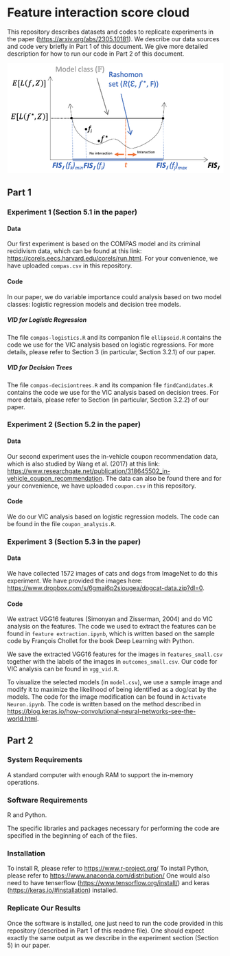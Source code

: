 # Feature interaction score cloud

This repository describes datasets and codes to replicate experiments in the paper (https://arxiv.org/abs/2305.10181). We describe our data sources and code very briefly in Part 1 of this document. We give more detailed description for how to run our code in Part 2 of this document.

![FIS in the Rasomon set](./data/FIn_Rset.png)

## Part 1

### Experiment 1 (Section 5.1 in the paper)

#### Data
Our first experiment is based on the COMPAS model and its criminal recidivism data, which can be found at this link: https://corels.eecs.harvard.edu/corels/run.html. For your convenience, we have uploaded `compas.csv` in this repository.

#### Code
In our paper, we do variable importance could analysis based on two model classes: logistic regression models and decision tree models.

##### VID for Logistic Regression

The file `compas-logistics.R` and its companion file `ellipsoid.R` contains the code we use for the VIC analysis based on logistic regressions. For more details, please refer to Section 3 (in particular, Section 3.2.1) of our paper.

##### VID for Decision Trees

The file `compas-decisiontrees.R` and its companion file `findCandidates.R` contains the code we use for the VIC analysis based on decision trees. For more details, please refer to Section (in particular, Section 3.2.2) of our paper.

### Experiment 2 (Section 5.2 in the paper)

#### Data
Our second experiment uses the in-vehicle coupon recommendation data, which is also studied by Wang et al. (2017) at this link: https://www.researchgate.net/publication/318645502_in-vehicle_coupon_recommendation. The data can also be found there and for your convenience, we have uploaded `coupon.csv` in this repository.

#### Code
We do our VIC analysis based on logistic regression models. The code can be found in the file `coupon_analysis.R`.

### Experiment 3 (Section 5.3 in the paper)

#### Data
We have collected 1572 images of cats and dogs from ImageNet to do this experiment. We have provided the images here: https://www.dropbox.com/s/6gmai6p2siougea/dogcat-data.zip?dl=0.

#### Code
We extract VGG16 features (Simonyan and Zisserman, 2004) and do VIC analysis on the features. The code we used to extract the features can be found in `feature extraction.ipynb`, which is written based on the sample code by François Chollet for the book Deep Learning with Python. 

We save the extracted VGG16 features for the images in `features_small.csv` together with the labels of the images in `outcomes_small.csv`. Our code for VIC analysis can be found in `vgg_vid.R`.

To visualize the selected models (in `model.csv`), we use a sample image and modify it to maximize the likelihood of being identified as a dog/cat by the models. The code for the image modification can be found in `Activate Neuron.ipynb`. The code is written based on the method described in https://blog.keras.io/how-convolutional-neural-networks-see-the-world.html.

## Part 2

### System Requirements
A standard computer with enough RAM to support the in-memory operations.

### Software Requirements
R and Python.

The specific libraries and packages necessary for performing the code are specified in the beginning of each of the files.

### Installation
To install R, please refer to https://www.r-project.org/
To install Python, please refer to https://www.anaconda.com/distribution/
One would also need to have tenserflow (https://www.tensorflow.org/install/) and keras (https://keras.io/#installation) installed.

### Replicate Our Results
Once the software is installed, one just need to run the code provided in this repository (described in Part 1 of this readme file). One should expect exactly the same output as we describe in the experiment section (Section 5) in our paper.


